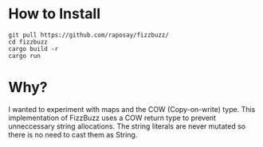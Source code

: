 # How to Install

```
git pull https://github.com/raposay/fizzbuzz/
cd fizzbuzz
cargo build -r
cargo run
```

# Why?
I wanted to experiment with maps and the COW (Copy-on-write) type.
This implementation of FizzBuzz uses a COW return type to prevent unneccessary string allocations. The string literals are never mutated so there is no need to cast them as String.